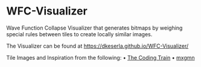 # WFC-Visualizer
Wave Function Collapse Visualizer that generates bitmaps by weighing special rules between tiles to create locally similar images.  

The Visualizer can be found at https://dkeserla.github.io/WFC-Visualizer/

Tile Images and Inspiration from the following:
• [The Coding Train](https://github.com/CodingTrain/Wave-Function-Collapse)
• [mxgmn](https://github.com/mxgmn/WaveFunctionCollapse)
